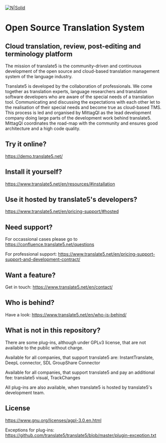 [![N|Solid](https://www.translate5.net/wp-content/uploads/2020/02/translate5-logo.png)](https://www.translate5.net/)
# Open Source Translation System
## Cloud translation, review, post-editing and terminology platform
 The mission of translate5 is the community-driven and continuous development of the open source and cloud-based translation management system of the language industry.
 
 Translate5 is developed by the collaboration of professionals. We come together as translation experts, language researchers and translation software developers who are aware of the special needs of a translation tool. Communicating and discussing the expectations with each other let to the realisation of their special needs and become true as cloud-based TMS. This process is led and organised by MittagQI as the lead development company doing large parts of the development work behind translate5. MittagQI coordinates the road-map with the community and ensures good architecture and a high code quality.
 
## Try it online?
https://demo.translate5.net/

## Install it yourself?
https://www.translate5.net/en/resources/#installation
## Use it hosted by translate5's developers?
https://www.translate5.net/en/pricing-support/#hosted

## Need support?
For occassional cases please go to
https://confluence.translate5.net/questions

For professional support:
https://www.translate5.net/en/pricing-support-support-and-development-contract/
## Want a feature?
Get in touch:
https://www.translate5.net/en/contact/

## Who is behind?
Have a look:
https://www.translate5.net/en/who-is-behind/

## What is not in this repository?
There are some plug-ins, although under GPLv3 license, that are not available to the public without charge. 

Available for all companies, that support translate5 are: InstantTranslate, DeepL connector, SDL GroupShare Connector

Available for all companies, that support translate5 and pay an additional fee:  translate5 visual, TrackChanges

All plug-ins are also available, when translate5 is hosted by translate5's development team.

## License
https://www.gnu.org/licenses/agpl-3.0.en.html

Exceptions for plug-ins:
https://github.com/translate5/translate5/blob/master/plugin-exception.txt
